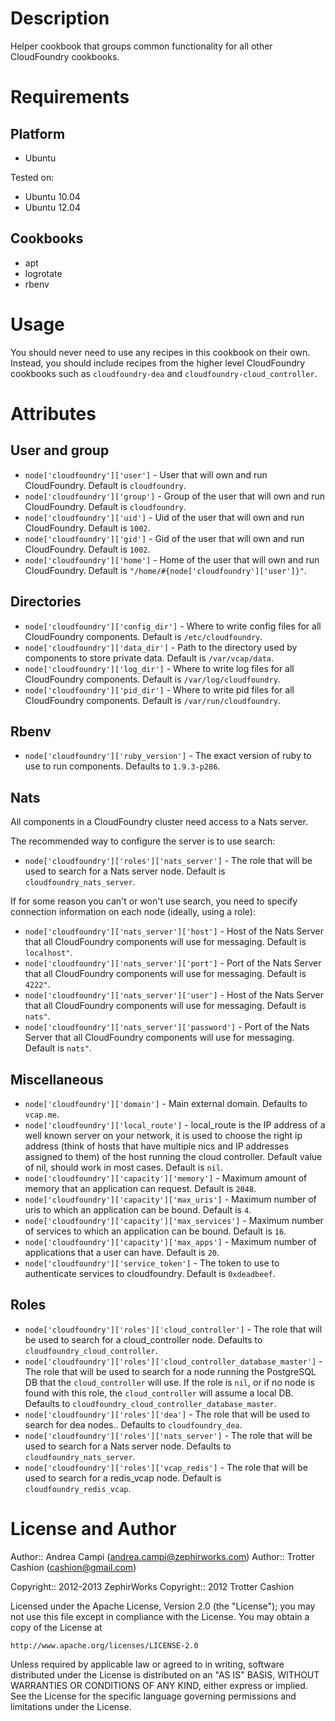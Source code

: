 Description
===========

Helper cookbook that groups common functionality for all other
CloudFoundry cookbooks.

Requirements
============

Platform
--------

* Ubuntu

Tested on:

* Ubuntu 10.04
* Ubuntu 12.04

Cookbooks
---------

* apt
* logrotate
* rbenv

Usage
=====

You should never need to use any recipes in this cookbook on their own.
Instead, you should include recipes from the higher level CloudFoundry
cookbooks such as `cloudfoundry-dea` and
`cloudfoundry-cloud_controller`.

Attributes
==========

User and group
--------------

* `node['cloudfoundry']['user']` - User that will own and run CloudFoundry. Default is `cloudfoundry`.
* `node['cloudfoundry']['group']` - Group of the user that will own and run CloudFoundry. Default is `cloudfoundry`.
* `node['cloudfoundry']['uid']` - Uid of the user that will own and run CloudFoundry. Default is `1002`.
* `node['cloudfoundry']['gid']` - Gid of the user that will own and run CloudFoundry. Default is `1002`.
* `node['cloudfoundry']['home']` - Home of the user that will own and run CloudFoundry. Default is `"/home/#{node['cloudfoundry']['user']}"`.

Directories
-----------

* `node['cloudfoundry']['config_dir']` - Where to write config files for all CloudFoundry components. Default is `/etc/cloudfoundry`.
* `node['cloudfoundry']['data_dir']` - Path to the directory used by components to store private data. Default is `/var/vcap/data`.
* `node['cloudfoundry']['log_dir']` - Where to write log files for all CloudFoundry components. Default is `/var/log/cloudfoundry`.
* `node['cloudfoundry']['pid_dir']` - Where to write pid files for all CloudFoundry components. Default is `/var/run/cloudfoundry`.

Rbenv
-----

* `node['cloudfoundry']['ruby_version']` - The exact version of ruby to use to
  run components. Defaults to `1.9.3-p286`.

Nats
----

All components in a CloudFoundry cluster need access to a Nats server.

The recommended way to configure the server is to use search:

* `node['cloudfoundry']['roles']['nats_server']` - The role that will be used
  to search for a Nats server node. Default is `cloudfoundry_nats_server`.

If for some reason you can't or won't use search, you need to specify connection information on each node
(ideally, using a role):

* `node['cloudfoundry']['nats_server']['host']` - Host of the Nats Server that all CloudFoundry components will use for messaging. Default is `localhost"`.
* `node['cloudfoundry']['nats_server']['port']` - Port of the Nats Server that all CloudFoundry components will use for messaging. Default is `4222"`.
* `node['cloudfoundry']['nats_server']['user']` - Host of the Nats Server that all CloudFoundry components will use for messaging. Default is `nats"`.
* `node['cloudfoundry']['nats_server']['password']` - Port of the Nats Server that all CloudFoundry components will use for messaging. Default is `nats"`.

Miscellaneous
-------------

* `node['cloudfoundry']['domain']` - Main external domain. Defaults to
  `vcap.me`.
* `node['cloudfoundry']['local_route']` - local_route is the IP address of a well known server on your network, it is used to choose the right ip address (think of hosts that have multiple nics and IP addresses assigned to them) of the host running the cloud controller. Default value of nil, should work in most cases. Default is `nil`.
* `node['cloudfoundry']['capacity']['memory']` - Maximum amount of memory that an application can request. Default is `2048`.
* `node['cloudfoundry']['capacity']['max_uris']` - Maximum number of uris to which an application can be bound. Default is `4`.
* `node['cloudfoundry']['capacity']['max_services']` - Maximum number of services to which an application can be bound. Default is `16`.
* `node['cloudfoundry']['capacity']['max_apps']` - Maximum number of applications that a user can have. Default is `20`.
* `node['cloudfoundry']['service_token']` - The token to use to authenticate services to cloudfoundry. Default is `0xdeadbeef`.

Roles
-----

* `node['cloudfoundry']['roles']['cloud_controller']` - The role that will be
  used to search for a cloud_controller node. Defaults to
  `cloudfoundry_cloud_controller`.
* `node['cloudfoundry']['roles']['cloud_controller_database_master']` - The
  role that will be used to search for a node running the PostgreSQL DB that the
  `cloud_controller` will use. If the role is `nil`, or if no node is found with
  this role, the `cloud_controller` will assume a local DB. Defaults to
  `cloudfoundry_cloud_controller_database_master`.
* `node['cloudfoundry']['roles']['dea']` - The role that will be used to
  search for dea nodes.. Defaults to `cloudfoundry_dea`.
* `node['cloudfoundry']['roles']['nats_server']` - The role that will be used
  to search for a Nats server node. Defaults to `cloudfoundry_nats_server`.
* `node['cloudfoundry']['roles']['vcap_redis']` - The role that will be used
  to search for a redis_vcap node. Default is `cloudfoundry_redis_vcap`.

License and Author
==================

Author:: Andrea Campi (<andrea.campi@zephirworks.com>)
Author:: Trotter Cashion (<cashion@gmail.com>)

Copyright:: 2012-2013 ZephirWorks
Copyright:: 2012 Trotter Cashion

Licensed under the Apache License, Version 2.0 (the "License");
you may not use this file except in compliance with the License.
You may obtain a copy of the License at

    http://www.apache.org/licenses/LICENSE-2.0

Unless required by applicable law or agreed to in writing, software
distributed under the License is distributed on an "AS IS" BASIS,
WITHOUT WARRANTIES OR CONDITIONS OF ANY KIND, either express or implied.
See the License for the specific language governing permissions and
limitations under the License.
